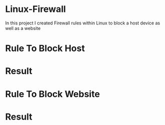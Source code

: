 # Linux-Firewall
In this project I created Firewall rules within Linux to block a host device as well as a website
# Rule To Block Host

# Result

# Rule To Block Website

# Result
